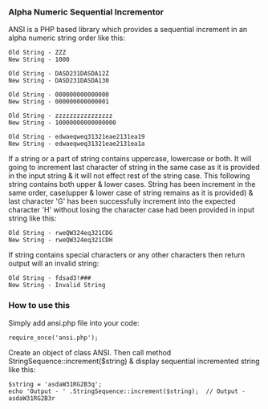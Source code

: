 ### Alpha Numeric Sequential Incrementor
ANSI is a PHP based library which provides a sequential increment in an alpha numeric string order like this:

```
Old String - ZZZ
New String - 1000

Old String - DASD231DASDA12Z
New String - DASD231DASDA130

Old String - 000000000000000
New String - 000000000000001

Old String - zzzzzzzzzzzzzzzz
New String - 10000000000000000

Old String - edwaeqweq31321eae2131ea19
New String - edwaeqweq31321eae2131ea1a
```
If a string or a part of string contains uppercase, lowercase or both. It will going to increment last character
of string in the same case as it is provided in the input string & it will not effect rest of the string case.
This following string contains both upper & lower cases. String has been increment in the same order,
case(upper & lower case of string remains as it is provided) & last character 'G' has been successfully increment
into the expected character 'H' without losing the character case had been provided in input string like this:

```
Old String - rweQW324eq321CDG
New String - rweQW324eq321CDH
```

If string contains special characters or any other characters then return output will an invalid string:

```
Old String - fdsad3!###
New String - Invalid String
```

### How to use this
Simply add ansi.php file  into your code:

```
require_once('ansi.php');
```

Create an object of class ANSI. Then call method StringSequence::increment($string) & display sequential incremented string like this:

```
$string = 'asdaW31RG2B3q';
echo 'Output - ' .StringSequence::increment($string);  // Output - asdaW31RG2B3r
```
